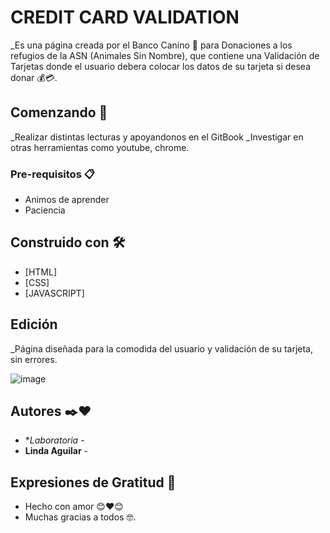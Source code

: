 # CREDIT CARD VALIDATION

_Es una página creada por el Banco Canino 🐶 para Donaciones a los refugios de la ASN (Animales Sin Nombre), que contiene una Validación de Tarjetas donde el usuario debera colocar los datos de su tarjeta si desea donar 💰💳.

## Comenzando 🚀

_Realizar distintas lecturas y apoyandonos en el GitBook
_Investigar en otras herramientas como youtube, chrome.

### Pre-requisitos 📋

* Animos de aprender
* Paciencia


## Construido con 🛠️

* [HTML]
* [CSS]
* [JAVASCRIPT]

## Edición

_Página diseñada para la comodida del usuario y validación de su tarjeta, sin errores.

![image](https://user-images.githubusercontent.com/104039974/227294626-5b401d16-92e2-4a06-bd33-08dd4b899ea5.png)


## Autores ✒️❤️

* **Laboratoria* -
* **Linda Aguilar** -

## Expresiones de Gratitud 🎁

* Hecho con amor 😊❤️😊
* Muchas gracias a todos 🤓.


